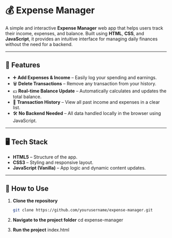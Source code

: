 # 💰 Expense Manager

A simple and interactive **Expense Manager** web app that helps users track their income, expenses, and balance. Built using **HTML**, **CSS**, and **JavaScript**, it provides an intuitive interface for managing daily finances without the need for a backend.

---

## 📌 Features
- ➕ **Add Expenses & Income** – Easily log your spending and earnings.
- 🗑 **Delete Transactions** – Remove any transaction from your history.
- 💵 **Real-time Balance Update** – Automatically calculates and updates the total balance.
- 📜 **Transaction History** – View all past income and expenses in a clear list.
- 🛠 **No Backend Needed** – All data handled locally in the browser using JavaScript.

---

## 🖥 Tech Stack
- **HTML5** – Structure of the app.
- **CSS3** – Styling and responsive layout.
- **JavaScript (Vanilla)** – App logic and dynamic content updates.

---

## 🚀 How to Use
1. **Clone the repository**
   ```bash
   git clone https://github.com/yourusername/expense-manager.git

2. **Navigate to the project folder**
   cd expense-manager

3. **Run the project**
   index.html
   

